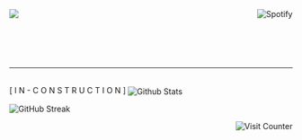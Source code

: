 <header align='top'><img align="right" src="https://spotify-github-profile.vercel.app/api/view?uid=xdeepz&cover_image=true&theme=novatorem&bar_color=0dbef2&bar_color_cover=false&align=right" href='https://spotify-github-profile.vercel.app/api/view?uid=xdeepz&redirect=true' alt="Spotify"><img align='left' src='https://readme-typing-svg.herokuapp.com?color=%2336BCF7&center=true&vCenter=false&width=485&height=65&lines=TRAINING+COURSE+AT+ONLINEFORMAPRO'></header><br \><br \>
<hr \><br \>
[ I N - C O N S T R U C T I O N ]
<img align="center" src="https://github-readme-stats.vercel.app/api?username=AlexandreHamm&theme=react&show_icons=true&hide_title=true&hide_border=true" alt="Github Stats">

![GitHub Streak](http://github-readme-streak-stats.herokuapp.com?user=AlexandreHamm&theme=react&hide_border=true&date_format=M%20j%5B%2C%20Y%5D&fire=DDDDDD&currStreakNum=DDDDDD&sideNums=DDDDDD)

<img align="right" src="https://profile-counter.glitch.me/AlexandreHamm/count.svg" alt="Visit Counter">

<svg max-width="980" height="100" xmlns="http://www.w3.org/2000/svg" xmlns:xlink="http://www.w3.org/1999/xlink" aria-labelledby="cardTitle" role="img">
  <title id="cardTitle">GitHub README Content</title>
  <foreignObject max-width="980" height="100">
    <style>
        .container{
            display: flex;
            justify-content: space-between;
        }
    </style>
    <div xmlns="http://www.w3.org/1999/xhtml" class="container">
      
        <img src="https://github-readme-stats.vercel.app/api?username=AlexandreHamm&theme=react&show_icons=true&hide_title=true&hide_border=true" alt="Github Stats">
          <img src="https://profile-counter.glitch.me/AlexandreHamm/count.svg" alt="Visit Counter">
    </div>
  </foreignObject>
</svg>


